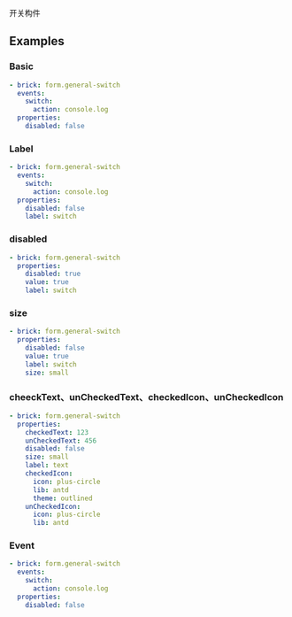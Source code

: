 开关构件

## Examples

### Basic

```yaml preview
- brick: form.general-switch
  events:
    switch:
      action: console.log
  properties:
    disabled: false
```

### Label

```yaml preview
- brick: form.general-switch
  events:
    switch:
      action: console.log
  properties:
    disabled: false
    label: switch
```

### disabled

```yaml preview
- brick: form.general-switch
  properties:
    disabled: true
    value: true
    label: switch
```

### size

```yaml preview
- brick: form.general-switch
  properties:
    disabled: false
    value: true
    label: switch
    size: small
```

### cheeckText、unCheckedText、checkedIcon、unCheckedIcon

```yaml preview
- brick: form.general-switch
  properties:
    checkedText: 123
    unCheckedText: 456
    disabled: false
    size: small
    label: text
    checkedIcon:
      icon: plus-circle
      lib: antd
      theme: outlined
    unCheckedIcon:
      icon: plus-circle
      lib: antd
```

### Event

```yaml preview
- brick: form.general-switch
  events:
    switch:
      action: console.log
  properties:
    disabled: false
```
